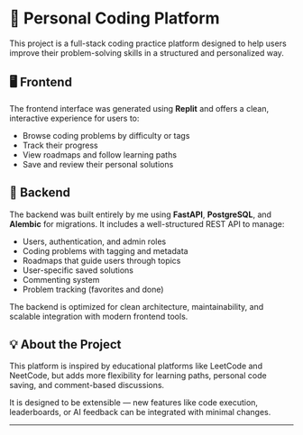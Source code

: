 # 🧠 Personal Coding Platform

This project is a full-stack coding practice platform designed to help users improve their problem-solving skills in a structured and personalized way.

## 🖥️ Frontend

The frontend interface was generated using **Replit** and offers a clean, interactive experience for users to:

- Browse coding problems by difficulty or tags
- Track their progress
- View roadmaps and follow learning paths
- Save and review their personal solutions

## 🚀 Backend

The backend was built entirely by me using **FastAPI**, **PostgreSQL**, and **Alembic** for migrations. It includes a well-structured REST API to manage:

- Users, authentication, and admin roles
- Coding problems with tagging and metadata
- Roadmaps that guide users through topics
- User-specific saved solutions
- Commenting system
- Problem tracking (favorites and done)

The backend is optimized for clean architecture, maintainability, and scalable integration with modern frontend tools.

## 💡 About the Project

This platform is inspired by educational platforms like LeetCode and NeetCode, but adds more flexibility for learning paths, personal code saving, and comment-based discussions.

It is designed to be extensible — new features like code execution, leaderboards, or AI feedback can be integrated with minimal changes.

---
